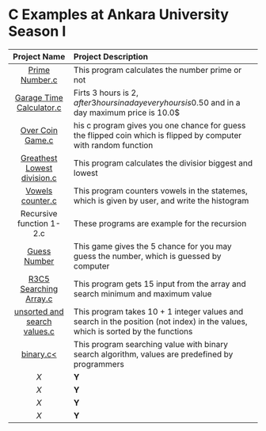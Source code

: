 <h1>C Examples at Ankara University Season I</h1>

| Project Name  | Project Description |
| :-------------: | :------------- |
| <a href="Prime Numbers.c">Prime Number.c</a>  | This program calculates the number prime or not  |
| <a href="Garage Time Calculator.c">Garage Time Calculator.c</a>  | </h2>Firts 3 hours is 2$, after 3 hours in a day every hours is 0.50$ and in a day maximum price is 10.0$</h2>  |
| <a href="Over Coin Game.c">Over Coin Game.c</a>  | his c program gives you one chance for guess the flipped coin which is flipped by computer with random function  |
| <a href="Greathest Lowest division.c">Greathest Lowest division.c</a>  | This program calculates the divisior biggest and lowest  |
| <a href="Vowels counter.c">Vowels counter.c</a>  | This program counters vowels in the statemes, which is given by user, and write the histogram  |
| Recursive function 1-2.c  | These programs are example for the recursion  |
| <a href="guess number.c">Guess Number</a>  | This game gives the 5 chance for you may guess the number, which is guessed by computer  |
| <a href="R3C5 Searching Array.c">R3C5 Searching Array.c</a>  | This program gets 15 input from the array and search minimum and maximum value  |
| <a href="unsorted and search values.c">unsorted and search values.c</a>  | This program takes 10 + 1 integer values and search in the position (not index) in the values, which is sorted by the functions  |
| <a href="binary.c">binary.c<</a>  | This program searching value with binary search algorithm, values are predefined by programmers  |
| *X*  | **Y**  |
| *X*  | **Y**  |
| *X*  | **Y**  |
| *X*  | **Y**  |
